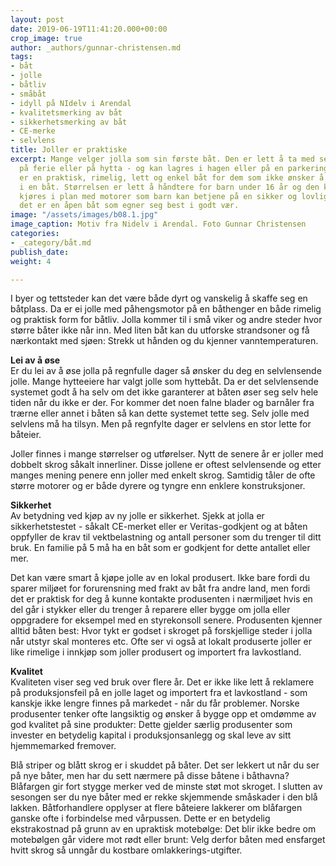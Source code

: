 ```yaml
---
layout: post
date: 2019-06-19T11:41:20.000+00:00
crop_image: true
author: _authors/gunnar-christensen.md
tags:
- båt
- jolle
- båtliv
- småbåt
- idyll på NIdelv i Arendal
- kvalitetsmerking av båt
- sikkerhetsmerking av båt
- CE-merke
- selvlens
title: Joller er praktiske
excerpt: Mange velger jolla som sin første båt. Den er lett å ta med seg på en henger
  på ferie eller på hytta - og kan lagres i hagen eller på en parkeringsplass. Dette
  er en praktisk, rimelig, lett og enkel båt for dem som ikke ønsker å legge mye penger
  i en båt. Størrelsen er lett å håndtere for barn under 16 år og den kan drives og
  kjøres i plan med motorer som barn kan betjene på en sikker og lovlig måte. Men
  det er en åpen båt som egner seg best i godt vær.
image: "/assets/images/b08.1.jpg"
image_caption: Motiv fra Nidelv i Arendal. Foto Gunnar Christensen
categories:
- _category/båt.md
publish_date: 
weight: 4

---
```

I byer og tettsteder kan det være både dyrt og vanskelig å skaffe seg en båtplass. Da er ei jolle med påhengsmotor på en båthenger en både rimelig og praktisk form for båtliv. Jolla kommer til i små viker og andre steder hvor større båter ikke når inn. Med liten båt kan du utforske strandsoner og få nærkontakt med sjøen: Strekk ut hånden og du kjenner vanntemperaturen.

**Lei av å øse**  
Er du lei av å øse jolla på regnfulle dager så ønsker du deg en selvlensende jolle. Mange hytteeiere har valgt jolle som hyttebåt. Da er det selvlensende systemet godt å ha selv om det ikke garanterer at båten øser seg selv hele tiden når du ikke er der. For kommer det noen falne blader og barnåler fra trærne eller annet i båten så kan dette systemet tette seg. Selv jolle med selvlens må ha tilsyn. Men på regnfylte dager er selvlens en stor lette for båteier.

Joller finnes i mange størrelser og utførelser. Nytt de senere år er joller med dobbelt skrog såkalt innerliner. Disse jollene er oftest selvlensende og etter manges mening penere enn joller med enkelt skrog. Samtidig tåler de ofte større motorer og er både dyrere og tyngre enn enklere konstruksjoner.

**Sikkerhet**  
Av betydning ved kjøp av ny jolle er sikkerhet. Sjekk at jolla er sikkerhetstestet - såkalt CE-merket eller er Veritas-godkjent og at båten oppfyller de krav til vektbelastning og antall personer som du trenger til ditt bruk. En familie på 5 må ha en båt som er godkjent for dette antallet eller mer.

Det kan være smart å kjøpe jolle av en lokal produsert. Ikke bare fordi du sparer miljøet for forurensning med frakt av båt fra andre land, men fordi det er praktisk for deg å kunne kontakte produsenten i nærmiljøet hvis en del går i stykker eller du trenger å reparere eller bygge om jolla eller oppgradere for eksempel med en styrekonsoll senere. Produsenten kjenner alltid båten best: Hvor tykt er godset i skroget på forskjellige steder i jolla når utstyr skal monteres etc. Ofte ser vi også at lokalt produserte joller er like rimelige i innkjøp som joller produsert og importert fra lavkostland.

**Kvalitet**  
Kvaliteten viser seg ved bruk over flere år. Det er ikke like lett å reklamere på produksjonsfeil på en jolle laget og importert fra et lavkostland - som kanskje ikke lengre finnes på markedet - når du får problemer. Norske produsenter tenker ofte langsiktig og ønsker å bygge opp et omdømme av god kvalitet på sine produkter: Dette gjelder særlig produsenter som invester en betydelig kapital i produksjonsanlegg og skal leve av sitt hjemmemarked fremover.

Blå striper og blått skrog er i skuddet på båter. Det ser lekkert ut når du ser på nye båter, men har du sett nærmere på disse båtene i båthavna? Blåfargen gir fort stygge merker ved de minste støt mot skroget. I slutten av sesongen ser du nye båter med er rekke skjemmende småskader i den blå lakken. Båtforhandlere opplyser at flere båteiere lakkerer om blåfargen ganske ofte i forbindelse med vårpussen. Dette er en betydelig ekstrakostnad på grunn av en upraktisk motebølge: Det blir ikke bedre om motebølgen går videre mot rødt eller brunt: Velg derfor båten med ensfarget hvitt skrog så unngår du kostbare omlakkerings-utgifter.